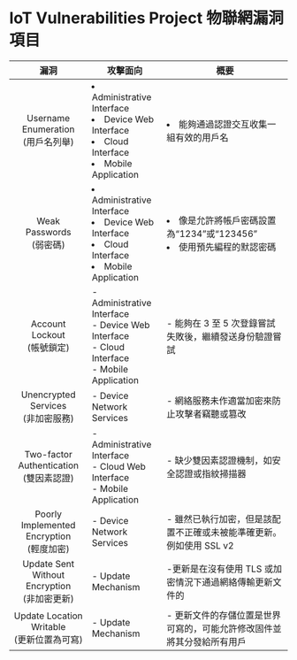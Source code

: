 # IoT Vulnerabilities Project 物聯網漏洞項目
|  漏洞  | 攻擊面向 | 概要 |
| :----: | --------------------- | ---- |
| Username Enumeration<br/>(用戶名列舉) | <li>Administrative Interface</li><li>Device Web Interface</li><li> Cloud Interface</li><li>Mobile Application</li> | <li>能夠通過認證交互收集一組有效的用戶名</li> |
| Weak Passwords<br/>(弱密碼) | <li>Administrative Interface</li><li>Device Web Interface</li><li>Cloud Interface</li><li>Mobile Application</li> | <li>像是允許將帳戶密碼設置為“1234”或“123456”</li><li>使用預先編程的默認密碼</li> |
| Account Lockout<br/>(帳號鎖定) | - Administrative Interface<br/>- Device Web Interface<br/>- Cloud Interface<br/>- Mobile Application | -  能夠在 3 至 5 次登錄嘗試失敗後，繼續發送身份驗證嘗試 |
| Unencrypted Services<br/>(非加密服務) | - Device Network Services | - 網絡服務未作適當加密來防止攻擊者竊聽或篡改 |
| Two-factor Authentication<br/>(雙因素認證) | - Administrative Interface<br/>- Cloud Web Interface<br/>- Mobile Application | - 缺少雙因素認證機制，如安全認證或指紋掃描器 |
| Poorly Implemented Encryption<br/>(輕度加密) | - Device Network Services | - 雖然已執行加密，但是該配置不正確或未被能準確更新。例如使用 SSL v2  |
| Update Sent Without Encryption<br/>(非加密更新) | - Update Mechanism | -更新是在沒有使用 TLS 或加密情況下通過網絡傳輸更新文件的 |
| Update Location Writable<br/>(更新位置為可寫) | - Update Mechanism | - 更新文件的存儲位置是世界可寫的，可能允許修改固件並將其分發給所有用戶 |

